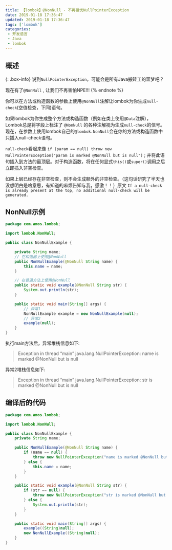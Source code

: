 ```yaml
---
title: 【lombok】@NonNull - 不再担忧NullPointerException
date: 2019-01-18 17:36:47
updated: 2019-01-18 17:36:47
tags: ['lombok']
categories: 
 - 开发语言
 - Java
 - lombok
---
```



## 概述

{: .box-info}
说到`NullPointerException`，可能会是所有Java搬砖工的噩梦吧？

现在有了` @NonNull ` , 让我们不再害怕NPE!!!
{% endnote %}

你可以在方法或构造函数的参数上使用`@NonNull`注解让lombok为你生成`null-check`(空值检查，下同)语句。

如果lombok为你生成整个方法或构造函数（例如在类上使用`@Data`注解），Lombok总是将字段上标注了 ` @NonNull ` 的各种注解视为生成`null-check`的信号。现在，在参数上使用lombok自己的`@lombok.NonNull`会在你的方法或构造函数中只插入null-check语句。

`null-check`看起来像 ` if (param == null) throw new NullPointerException("param is marked @NonNull but is null") ` ; 并将此语句插入到方法的最顶层。对于构造函数，将在任何显式`this()`或`super()`调用之后立即插入非空检查。

如果上层已经存在非空检查，则不会生成额外的非空检查。（这句话研究了半天也没想明白是啥意思，有知道的麻烦告知与我，感激！！）原文 ` If a null-check is already present at the top, no additional null-check will be generated. `

## NonNull示例

```java
package com.amos.lombok;

import lombok.NonNull;

public class NonNullExample {

    private String name;
    // 在构造器上使用@NonNull
    public NonNullExample(@NonNull String name) {
        this.name = name;
    }

    // 在普通方法上使用@NonNull
    public static void example(@NonNull String str) {
        System.out.println(str);
    }

    public static void main(String[] args) {
        // 异常1
        NonNullExample example = new NonNullExample(null);
        // 异常2
        example(null);
    }
}
```

执行main方法后，异常堆栈信息如下:

> Exception in thread “main” java.lang.NullPointerException: name is marked @NonNull but is null

异常2堆栈信息如下:

> Exception in thread “main” java.lang.NullPointerException: str is marked @NonNull but is null

## 编译后的代码

```java
package com.amos.lombok;

import lombok.NonNull;

public class NonNullExample {
    private String name;

    public NonNullExample(@NonNull String name) {
        if (name == null) {
            throw new NullPointerException("name is marked @NonNull but is null");
        } else {
            this.name = name;
        }
    }

    public static void example(@NonNull String str) {
        if (str == null) {
            throw new NullPointerException("str is marked @NonNull but is null");
        } else {
            System.out.println(str);
        }
    }

    public static void main(String[] args) {
        example((String)null);
        new NonNullExample((String)null);
    }
}
```
